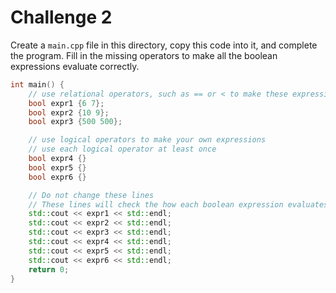 # Challenge 2
Create a `main.cpp` file in this directory, copy this code into it, and complete the program. Fill in the missing operators to make all the boolean expressions evaluate correctly.

```cpp
int main() {
    // use relational operators, such as == or < to make these expressions `true`
    bool expr1 {6 7};
    bool expr2 {10 9};
    bool expr3 {500 500};

    // use logical operators to make your own expressions
    // use each logical operator at least once
    bool expr4 {}
    bool expr5 {}
    bool expr6 {}

    // Do not change these lines
    // These lines will check the how each boolean expression evaluates
    std::cout << expr1 << std::endl;
    std::cout << expr2 << std::endl;
    std::cout << expr3 << std::endl;
    std::cout << expr4 << std::endl;
    std::cout << expr5 << std::endl;
    std::cout << expr6 << std::endl;
    return 0;
}
```